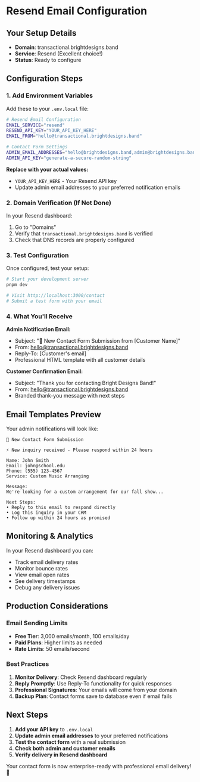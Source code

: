 # Resend Email Configuration

## Your Setup Details
- **Domain**: transactional.brightdesigns.band
- **Service**: Resend (Excellent choice!)
- **Status**: Ready to configure

## Configuration Steps

### 1. Add Environment Variables

Add these to your `.env.local` file:

```bash
# Resend Email Configuration
EMAIL_SERVICE="resend"
RESEND_API_KEY="YOUR_API_KEY_HERE"
EMAIL_FROM="hello@transactional.brightdesigns.band"

# Contact Form Settings
ADMIN_EMAIL_ADDRESSES="hello@brightdesigns.band,admin@brightdesigns.band"
ADMIN_API_KEY="generate-a-secure-random-string"
```

**Replace with your actual values:**
- `YOUR_API_KEY_HERE` - Your Resend API key
- Update admin email addresses to your preferred notification emails

### 2. Domain Verification (If Not Done)

In your Resend dashboard:
1. Go to "Domains"
2. Verify that `transactional.brightdesigns.band` is verified
3. Check that DNS records are properly configured

### 3. Test Configuration

Once configured, test your setup:

```bash
# Start your development server
pnpm dev

# Visit http://localhost:3000/contact
# Submit a test form with your email
```

### 4. What You'll Receive

**Admin Notification Email:**
- Subject: "🎵 New Contact Form Submission from [Customer Name]"
- From: hello@transactional.brightdesigns.band
- Reply-To: [Customer's email]
- Professional HTML template with all customer details

**Customer Confirmation Email:**
- Subject: "Thank you for contacting Bright Designs Band!"
- From: hello@transactional.brightdesigns.band
- Branded thank-you message with next steps

## Email Templates Preview

Your admin notifications will look like:

```
🎵 New Contact Form Submission

⚡ New inquiry received - Please respond within 24 hours

Name: John Smith
Email: john@school.edu
Phone: (555) 123-4567
Service: Custom Music Arranging

Message:
We're looking for a custom arrangement for our fall show...

Next Steps:
• Reply to this email to respond directly
• Log this inquiry in your CRM
• Follow up within 24 hours as promised
```

## Monitoring & Analytics

In your Resend dashboard you can:
- Track email delivery rates
- Monitor bounce rates
- View email open rates
- See delivery timestamps
- Debug any delivery issues

## Production Considerations

### Email Sending Limits
- **Free Tier**: 3,000 emails/month, 100 emails/day
- **Paid Plans**: Higher limits as needed
- **Rate Limits**: 50 emails/second

### Best Practices
1. **Monitor Delivery**: Check Resend dashboard regularly
2. **Reply Promptly**: Use Reply-To functionality for quick responses
3. **Professional Signatures**: Your emails will come from your domain
4. **Backup Plan**: Contact forms save to database even if email fails

## Next Steps

1. **Add your API key** to `.env.local`
2. **Update admin email addresses** to your preferred notifications
3. **Test the contact form** with a real submission
4. **Check both admin and customer emails**
5. **Verify delivery in Resend dashboard**

Your contact form is now enterprise-ready with professional email delivery! 🚀